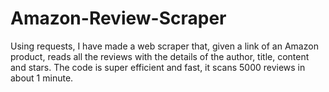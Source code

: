 # Amazon-Review-Scraper
Using requests, I have made a web scraper that, given a link of an Amazon product, reads all the reviews with the details of the author, title, content and stars.
The code is super efficient and fast, it scans 5000 reviews in about 1 minute.
